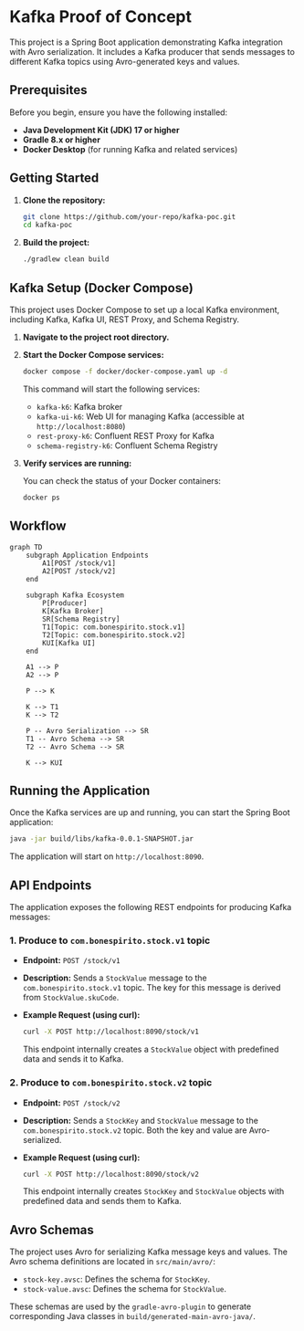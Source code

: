 # Kafka Proof of Concept

This project is a Spring Boot application demonstrating Kafka integration with Avro serialization. It includes a Kafka producer that sends messages to different Kafka topics using Avro-generated keys and values.

## Prerequisites

Before you begin, ensure you have the following installed:

*   **Java Development Kit (JDK) 17 or higher**
*   **Gradle 8.x or higher**
*   **Docker Desktop** (for running Kafka and related services)

## Getting Started

1.  **Clone the repository:**

    ```bash
    git clone https://github.com/your-repo/kafka-poc.git
    cd kafka-poc
    ```

2.  **Build the project:**

    ```bash
    ./gradlew clean build
    ```

## Kafka Setup (Docker Compose)

This project uses Docker Compose to set up a local Kafka environment, including Kafka, Kafka UI, REST Proxy, and Schema Registry.

1.  **Navigate to the project root directory.**
2.  **Start the Docker Compose services:**

    ```bash
    docker compose -f docker/docker-compose.yaml up -d
    ```

    This command will start the following services:
    *   `kafka-k6`: Kafka broker
    *   `kafka-ui-k6`: Web UI for managing Kafka (accessible at `http://localhost:8080`)
    *   `rest-proxy-k6`: Confluent REST Proxy for Kafka
    *   `schema-registry-k6`: Confluent Schema Registry

3.  **Verify services are running:**

    You can check the status of your Docker containers:

    ```bash
    docker ps
    ```

## Workflow

```mermaid
graph TD
    subgraph Application Endpoints
        A1[POST /stock/v1]
        A2[POST /stock/v2]
    end

    subgraph Kafka Ecosystem
        P[Producer]
        K[Kafka Broker]
        SR[Schema Registry]
        T1[Topic: com.bonespirito.stock.v1]
        T2[Topic: com.bonespirito.stock.v2]
        KUI[Kafka UI]
    end

    A1 --> P
    A2 --> P

    P --> K

    K --> T1
    K --> T2

    P -- Avro Serialization --> SR
    T1 -- Avro Schema --> SR
    T2 -- Avro Schema --> SR

    K --> KUI
```

## Running the Application

Once the Kafka services are up and running, you can start the Spring Boot application:

```bash
java -jar build/libs/kafka-0.0.1-SNAPSHOT.jar
```

The application will start on `http://localhost:8090`.

## API Endpoints

The application exposes the following REST endpoints for producing Kafka messages:

### 1. Produce to `com.bonespirito.stock.v1` topic

*   **Endpoint:** `POST /stock/v1`
*   **Description:** Sends a `StockValue` message to the `com.bonespirito.stock.v1` topic. The key for this message is derived from `StockValue.skuCode`.
*   **Example Request (using curl):**

    ```bash
    curl -X POST http://localhost:8090/stock/v1
    ```

    This endpoint internally creates a `StockValue` object with predefined data and sends it to Kafka.

### 2. Produce to `com.bonespirito.stock.v2` topic

*   **Endpoint:** `POST /stock/v2`
*   **Description:** Sends a `StockKey` and `StockValue` message to the `com.bonespirito.stock.v2` topic. Both the key and value are Avro-serialized.
*   **Example Request (using curl):**

    ```bash
    curl -X POST http://localhost:8090/stock/v2
    ```

    This endpoint internally creates `StockKey` and `StockValue` objects with predefined data and sends them to Kafka.

## Avro Schemas

The project uses Avro for serializing Kafka message keys and values. The Avro schema definitions are located in `src/main/avro/`:

*   `stock-key.avsc`: Defines the schema for `StockKey`.
*   `stock-value.avsc`: Defines the schema for `StockValue`.

These schemas are used by the `gradle-avro-plugin` to generate corresponding Java classes in `build/generated-main-avro-java/`.
